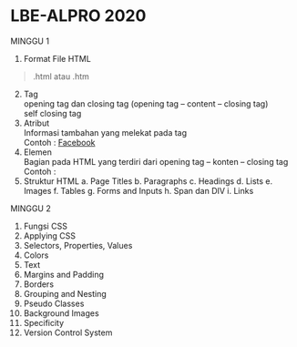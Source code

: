 # LBE-ALPRO 2020

MINGGU 1
1) Format File HTML
  > .html atau .htm
2) Tag
  <br/> opening tag dan closing tag (opening tag – content – closing tag)
  <br/> self closing tag
3) Atribut
  <br/> Informasi tambahan yang melekat pada tag
  <br/> Contoh : <a href=“www.facebook.com”>Facebook</a>
4) Elemen
  <br/> Bagian pada HTML yang terdiri dari opening tag – konten – closing tag
  <br/> Contoh :  <title>Hello World!</title>
5) Struktur HTML
  a. Page Titles
  b. Paragraphs
  c. Headings
  d. Lists
  e. Images
  f. Tables
  g. Forms and Inputs
  h. Span dan DIV
  i. Links
  
MINGGU 2
1) Fungsi CSS
2) Applying CSS
3) Selectors, Properties, Values
4) Colors
5) Text
6) Margins and Padding
7) Borders
8) Grouping and Nesting
9) Pseudo Classes
10) Background Images
11) Specificity
12) Version Control System
